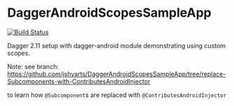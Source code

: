 # DaggerAndroidScopesSampleApp

[![Build Status](https://travis-ci.org/jshvarts/DaggerAndroidScopesSampleApp.svg?branch=master)](https://travis-ci.org/jshvarts/DaggerAndroidScopesSampleApp)

Dagger 2.11 setup with dagger-android module demonstrating using custom scopes.

Note: see branch: https://github.com/jshvarts/DaggerAndroidScopesSampleApp/tree/replace-Subcomponents-with-ContributesAndroidInjector

to learn how `@Subcomponent`s are replaced with `@ContributesAndroidInjector`

